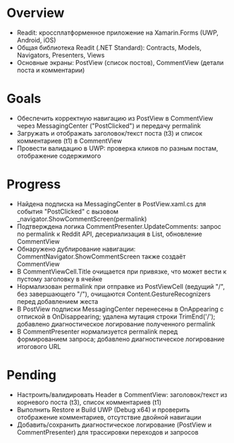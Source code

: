 # Overview
- Readit: кроссплатформенное приложение на Xamarin.Forms (UWP, Android, iOS)
- Общая библиотека Readit (.NET Standard): Contracts, Models, Navigators, Presenters, Views
- Основные экраны: PostView (список постов), CommentView (детали поста и комментарии)

# Goals
- Обеспечить корректную навигацию из PostView в CommentView через MessagingCenter ("PostClicked") и передачу permalink
- Загружать и отображать заголовок/текст поста (t3) и список комментариев (t1) в CommentView
- Провести валидацию в UWP: проверка кликов по разным постам, отображение содержимого

# Progress
- Найдена подписка на MessagingCenter в PostView.xaml.cs для события "PostClicked" с вызовом _navigator.ShowCommentScreen(permalink)
- Подтверждена логика CommentPresenter.UpdateComments: запрос по permalink к Reddit API, десериализация в List<PostsModel>, обновление CommentView
- Обнаружено дублирование навигации: CommentNavigator.ShowCommentScreen также создаёт CommentView
- В CommentViewCell.Title очищается при привязке, что может вести к пустому заголовку в ячейке
- Нормализован permalink при отправке из PostViewCell (ведущий "/", без завершающего "/"), очищаются Content.GestureRecognizers перед добавлением жеста
- В PostView подписки MessagingCenter перенесены в OnAppearing с отпиской в OnDisappearing; удалена мутация строки TrimEnd('/'); добавлено диагностическое логирование полученного permalink
- В CommentPresenter нормализуется permalink перед формированием запроса; добавлено диагностическое логирование итогового URL

# Pending
- Настроить/валидировать Header в CommentView: заголовок/текст из корневого поста (t3), список комментариев (t1)
- Выполнить Restore и Build UWP (Debug x64) и проверить отображение комментариев, отсутствие двойной навигации
- Добавить/сохранить диагностическое логирование (PostView и CommentPresenter) для трассировки переходов и запросов